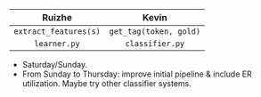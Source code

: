 |        Ruizhe         |         Kevin          |
| :-------------------: | :--------------------: |
| `extract_features(s)` | `get_tag(token, gold)` |
|     `learner.py`      |    `classifier.py`     |

- Saturday/Sunday.
- From Sunday to Thursday: improve initial pipeline & include ER utilization. Maybe try other classifier systems.